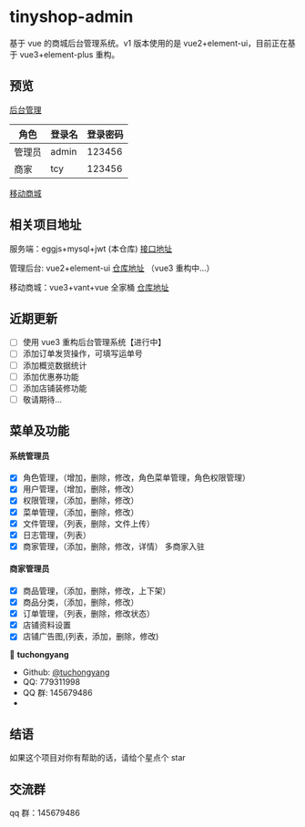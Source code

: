 # tinyshop-admin

基于 vue 的商城后台管理系统。v1 版本使用的是 vue2+element-ui，目前正在基于 vue3+element-plus 重构。

## 预览

[后台管理](http://tinyshop.tucy.top/admin)

| 角色   | 登录名 | 登录密码 |
| ------ | ------ | -------- |
| 管理员 | admin  | 123456   |
| 商家   | tcy    | 123456   |

[移动商城](http://tinyshop.tucy.top/)

## 相关项目地址

服务端：eggjs+mysql+jwt (本仓库) [接口地址](http://tinyshop.tucy.top/api)

管理后台: vue2+element-ui [仓库地址](https://github.com/tuchongyang/tinyshop-admin) （vue3 重构中...）

移动商城：vue3+vant+vue 全家桶 [仓库地址](https://github.com/tuchongyang/tinyshop-vue)

## 近期更新

- [ ] 使用 vue3 重构后台管理系统【进行中】
- [ ] 添加订单发货操作，可填写运单号
- [ ] 添加概览数据统计
- [ ] 添加优惠券功能
- [ ] 添加店铺装修功能
- [ ] 敬请期待...

## 菜单及功能

#### 系统管理员

- [x] 角色管理，（增加，删除，修改，角色菜单管理，角色权限管理）
- [x] 用户管理，（增加，删除，修改）
- [x] 权限管理，（添加，删除，修改）
- [x] 菜单管理，（添加，删除，修改）
- [x] 文件管理，（列表，删除，文件上传）
- [x] 日志管理，（列表）
- [x] 商家管理，（添加，删除，修改，详情） 多商家入驻

#### 商家管理员

- [x] 商品管理，（添加，删除，修改，上下架）
- [x] 商品分类，（添加，删除，修改）
- [x] 订单管理，（列表，删除，修改状态）
- [x] 店铺资料设置
- [x] 店铺广告图,(列表，添加，删除，修改)

👤 **tuchongyang**

- Github: [@tuchongyang](https://github.com/tuchongyang)
- QQ: 779311998
- QQ 群: 145679486
-

## 结语

如果这个项目对你有帮助的话，请给个星点个 star

## 交流群

qq 群：145679486
